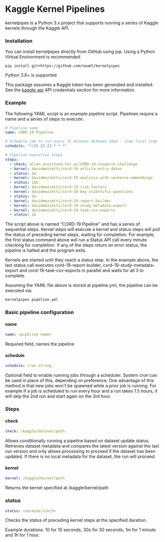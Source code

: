 # Kaggle Kernel Pipelines
kernelpipes is a Python 3.x project that supports running a series of Kaggle kernels through the Kaggle API. 

### Installation
You can install kernelpipes directly from GitHub using pip. Using a Python Virtual Environment is recommended.

    pip install git+https://github.com/neuml/kernelpipes

Python 3.6+ is supported

This package assumes a Kaggle token has been generated and installed. See the [kaggle-api](https://github.com/Kaggle/kaggle-api) API credentials section for more information.

### Example
The following YAML script is an example pipeline script. Pipelines require a name and a series of steps to execute. 

```yaml
# Pipeline name
name: CORD-19 Pipeline

# Schedule job to run every 15 minutes between 10pm - 12am local time
schedule: "*/15 22-23 * * *"

# Pipeline execution steps
steps:
  - check: allen-institute-for-ai/CORD-19-research-challenge
  - kernel: davidmezzetti/cord-19-article-entry-dates
  - status: 1m
  - kernel: davidmezzetti/cord-19-analysis-with-sentence-embeddings
  - status: 15m
  - kernel: davidmezzetti/cord-19-risk-factors
  - kernel: davidmezzetti/cord-19-key-scientific-questions
  - status: 1m
  - kernel: davidmezzetti/cord-19-report-builder
  - kernel: davidmezzetti/cord-19-study-metadata-export
  - kernel: davidmezzetti/cord-19-task-csv-exports
  - status: 1m
```

The script above is named "CORD-19 Pipeline" and has a series of sequential steps. Kernel steps will execute a kernel and status steps will poll the status of preceding kernel steps, waiting for completion. For example, the first status command above will run a Status API call every minute checking for completion. If any of the steps return an error status, the pipeline is halted and the program exits.

Kernels are started until they reach a status step. In the example above, the last status call executes cord-19-report-builder, cord-19-study-metadata-export and cord-19-task-csv-exports in parallel and waits for all 3 to complete. 

Assuming the YAML file above is stored at pipeline.yml, the pipeline can be executed via:

```bash
kernelpipes pipeline.yml
```

### Basic pipeline configuration

#### name
```yaml
name: <pipeline name>
```

Required field, names the pipeline

#### schedule
```yaml
schedule: cron string
```

Optional field to enable running jobs through a scheduler. System cron can be used in place of this, depending on preference. One advantage of this method is that new jobs won't be spawned while a prior job is running. For example if a job is scheduled to run every hour and a run takes 1.5 hours, it will skip the 2nd run and start again on the 3rd hour. 

### Steps

#### check
```yaml
check: /kaggle/dataset/path
```

Allows conditionally running a pipeline based on dataset update status. Retrieves dataset metadata and compares the latest version against the last run version and only allows processing to proceed if the dataset has been updated. If there is no local metadata for the dataset, the run will proceed.

#### kernel
``` yaml
kernel: /kaggle/kernel/path
```
Returns the kernel specified at /kaggle/kernel/path

### status
```yaml
status: <seconds|s|m|h>
```

Checks the status of preceding kernel steps at the specified duration.

Example durations: 10 for 10 seconds, 30s for 30 seconds, 1m for 1 minute and 1h for 1 hour.
